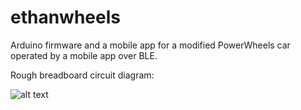 # ethanwheels
Arduino firmware and a mobile app for a modified PowerWheels car operated by a mobile app over BLE.

Rough breadboard circuit diagram:

![alt text](https://github.com/jonathanface/ethanwheels/blob/master/powerwhees_bb.png?raw=true)


